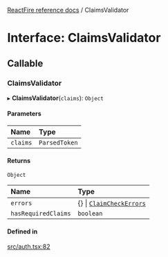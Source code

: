 [ReactFire reference docs](../README.md) / ClaimsValidator

# Interface: ClaimsValidator

## Callable

### ClaimsValidator

▸ **ClaimsValidator**(`claims`): `Object`

#### Parameters

| Name | Type |
| :------ | :------ |
| `claims` | `ParsedToken` |

#### Returns

`Object`

| Name | Type |
| :------ | :------ |
| `errors` | {} \| [`ClaimCheckErrors`](ClaimCheckErrors.md) |
| `hasRequiredClaims` | `boolean` |

#### Defined in

[src/auth.tsx:82](https://github.com/HCSTechnologies/reactfire/blob/main/src/auth.tsx#L82)
